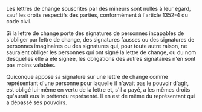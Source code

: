   
Les lettres de change souscrites par des mineurs sont nulles à leur égard, sauf les droits respectifs des parties, conformément à l'article 1352-4 du code civil.   

  
Si la lettre de change porte des signatures de personnes incapables de s'obliger par lettre de change, des signatures fausses ou des signatures de personnes imaginaires ou des signatures qui, pour toute autre raison, ne sauraient obliger les personnes qui ont signé la lettre de change, ou du nom desquelles elle a été signée, les obligations des autres signataires n'en sont pas moins valables.   

  
Quiconque appose sa signature sur une lettre de change comme représentant d'une personne pour laquelle il n'avait pas le pouvoir d'agir, est obligé lui-même en vertu de la lettre et, s'il a payé, a les mêmes droits qu'aurait eus le prétendu représenté. Il en est de même du représentant qui a dépassé ses pouvoirs.  
